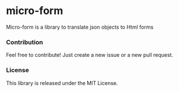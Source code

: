 # micro-form

Micro-form is a library to translate json objects to Html forms

### Contribution

Feel free to contribute! Just create a new issue or a new pull request.

### License

This library is released under the MIT License.